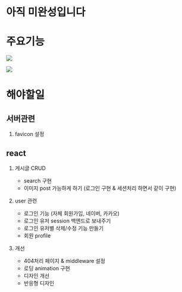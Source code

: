 # 아직 미완성입니다


# 주요기능

![](https://user-images.githubusercontent.com/105098581/230824846-92a0fbee-27bc-4230-bb5c-35b58b3a0db6.png)

![](https://user-images.githubusercontent.com/105098581/230824560-14425091-f4ad-4a8b-b51a-086a4e6c533f.gif)


# 해야할일

## 서버관련
1. favicon 설정

## react

1. 게시글 CRUD
   - search 구현
   - 이미지 post 가능하게 하기 (로그인 구현 & 세션처리 하면서 같이 구현)
    
2. user 관련
   - 로그인 기능 (자체 회원가입, 네이버, 카카오)
   - 로그인 유저 session 백엔드로 보내주기
   - 로그인 유저별 삭제/수정 기능 만들기
   - 회원 profile

3. 개선
   - 404처리 페이지 & middleware 설정
   - 로딩 animation 구현
   - 디자인 개선 
   - 반응형 디자인 

